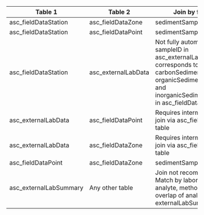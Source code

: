 |Table 1|Table 2|Join by field(s)|
|------------------|-------------------|--------------------|
asc_fieldDataStation|asc_fieldDataZone|sedimentSampleID|
asc_fieldDataStation|asc_fieldDataPoint|sedimentSampleID|sedimentSampleID
asc_fieldDataStation|asc_externalLabData|Not fully automatable: sampleID in asc\_externalLabData corresponds to carbonSedimentSampleID, organicSedimentSampleID, and inorganicSedimentSampleID in asc\_fieldDataStation|sampleID
asc_externalLabData|asc_fieldDataPoint|Requires intermediate table: join via asc_fieldDataStation table
asc_externalLabData|asc_fieldDataZone|Requires intermediate table: join via asc_fieldDataStation table
asc_fieldDataPoint|asc_fieldDataZone|sedimentSampleID
asc_externalLabSummary|Any other table|Join not recommended. Match by laboratoryName, analyte, method, and overlap of analysisDate with externalLabSummary dates.
